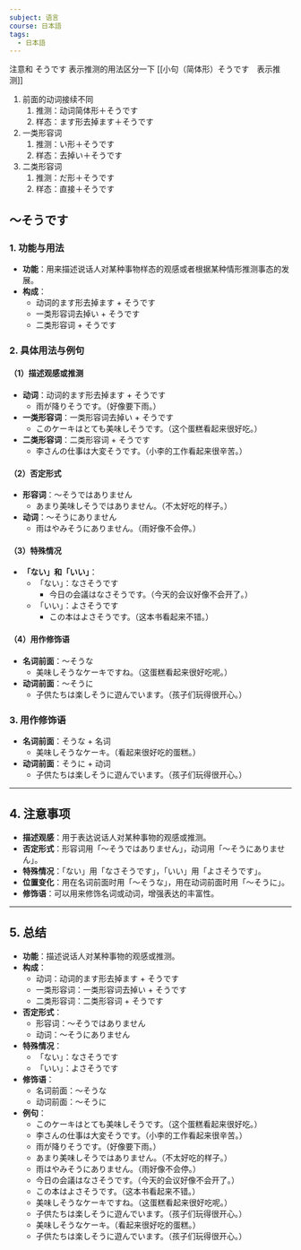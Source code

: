 ```yaml
---
subject: 语言
course: 日本語
tags:
  - 日本語
---
```

注意和 そうです 表示推测的用法区分一下
[[小句（简体形）そうです　表示推测]]
1. 前面的动词接续不同
	1. 推测：动词简体形＋そうです
	2. 样态：ます形去掉ます＋そうです
2. 一类形容词
	1. 推测：い形＋そうです
	2. 样态：去掉い＋そうです
3. 二类形容词
	1. 推测：だ形＋そうです
	2. 样态：直接＋そうです

## ～そうです

### 1. **功能与用法**
- **功能**：用来描述说话人对某种事物样态的观感或者根据某种情形推测事态的发展。
- **构成**：
  - 动词的ます形去掉ます + そうです
  - 一类形容词去掉い + そうです
  - 二类形容词 + そうです

### 2. **具体用法与例句**

#### （1）**描述观感或推测**
- **动词**：动词的ます形去掉ます + そうです
  - 雨が降りそうです。（好像要下雨。）
- **一类形容词**：一类形容词去掉い + そうです
  - このケーキはとても美味しそうです。（这个蛋糕看起来很好吃。）
- **二类形容词**：二类形容词 + そうです
  - 李さんの仕事は大変そうです。（小李的工作看起来很辛苦。）

#### （2）**否定形式**
- **形容词**：～そうではありません
  - あまり美味しそうではありません。（不太好吃的样子。）
- **动词**：～そうにありません
  - 雨はやみそうにありません。（雨好像不会停。）

#### （3）**特殊情况**
- **「ない」和「いい」**：
  - 「ない」：なさそうです
    - 今日の会議はなさそうです。（今天的会议好像不会开了。）
  - 「いい」：よさそうです
    - この本はよさそうです。（这本书看起来不错。）

#### （4）**用作修饰语**
- **名词前面**：～そうな
  - 美味しそうなケーキですね。（这蛋糕看起来很好吃呢。）
- **动词前面**：～そうに
  - 子供たちは楽しそうに遊んでいます。（孩子们玩得很开心。）

### 3. **用作修饰语**
- **名词前面**：そうな + 名词
  - 美味しそうなケーキ。（看起来很好吃的蛋糕。）
- **动词前面**：そうに + 动词
  - 子供たちは楽しそうに遊んでいます。（孩子们玩得很开心。）

---

## 4. **注意事项**
- **描述观感**：用于表达说话人对某种事物的观感或推测。
- **否定形式**：形容词用「～そうではありません」，动词用「～そうにありません」。
- **特殊情况**：「ない」用「なさそうです」，「いい」用「よさそうです」。
- **位置变化**：用在名词前面时用「～そうな」，用在动词前面时用「～そうに」。
- **修饰语**：可以用来修饰名词或动词，增强表达的丰富性。

---

## 5. **总结**
- **功能**：描述说话人对某种事物的观感或推测。
- **构成**：
  - 动词：动词的ます形去掉ます + そうです
  - 一类形容词：一类形容词去掉い + そうです
  - 二类形容词：二类形容词 + そうです
- **否定形式**：
  - 形容词：～そうではありません
  - 动词：～そうにありません
- **特殊情况**：
  - 「ない」：なさそうです
  - 「いい」：よさそうです
- **修饰语**：
  - 名词前面：～そうな
  - 动词前面：～そうに
- **例句**：
  - このケーキはとても美味しそうです。（这个蛋糕看起来很好吃。）
  - 李さんの仕事は大変そうです。（小李的工作看起来很辛苦。）
  - 雨が降りそうです。（好像要下雨。）
  - あまり美味しそうではありません。（不太好吃的样子。）
  - 雨はやみそうにありません。（雨好像不会停。）
  - 今日の会議はなさそうです。（今天的会议好像不会开了。）
  - この本はよさそうです。（这本书看起来不错。）
  - 美味しそうなケーキですね。（这蛋糕看起来很好吃呢。）
  - 子供たちは楽しそうに遊んでいます。（孩子们玩得很开心。）
  - 美味しそうなケーキ。（看起来很好吃的蛋糕。）
  - 子供たちは楽しそうに遊んでいます。（孩子们玩得很开心。）